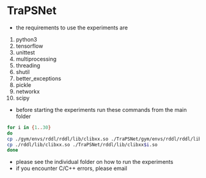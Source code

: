 # TraPSNet
- the requirements to use the experiments are
1. python3
2. tensorflow
3. unittest
4. multiprocessing
5. threading
6. shutil
7. better_exceptions
8. pickle
9. networkx
10. scipy

- before starting the experiments run these commands from the main folder

```sh
for i in {1..30}
do
cp ./gym/envs/rddl/rddl/lib/clibxx.so ./TraPSNet/gym/envs/rddl/rddl/lib/clibxx$i.so
cp ./rddl/lib/clibxx.so ./TraPSNet/rddl/lib/clibxx$i.so
done
```
- please see the individual folder on how to run the experiments
- if you encounter C/C++ errors, please email